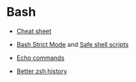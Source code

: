 # Bash

- [Cheat sheet](https://devhints.io/bash)

- [Bash Strict Mode](http://redsymbol.net/articles/unofficial-bash-strict-mode) and [Safe shell scripts](https://sipb.mit.edu/doc/safe-shell/#:~:text=set%20%2Do%20pipefail%20causes%20a,command%20in%20a%20pipeline%20errors.)

- [Echo commands](https://linuxhint.com/echo-shell-commands-as-executed-bash/)

- [Better zsh history](https://www.soberkoder.com/better-zsh-history/)
